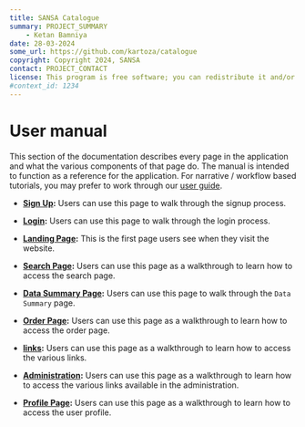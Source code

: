 ```yaml
---
title: SANSA Catalogue
summary: PROJECT_SUMMARY
    - Ketan Bamniya
date: 28-03-2024
some_url: https://github.com/kartoza/catalogue
copyright: Copyright 2024, SANSA
contact: PROJECT_CONTACT
license: This program is free software; you can redistribute it and/or modify it under the terms of the GNU Affero General Public License as published by the Free Software Foundation; either version 3 of the License, or (at your option) any later version.
#context_id: 1234
---
```


# User manual

This section of the documentation describes every page in the application and
what the various components of that page do. The manual is intended to function
as a reference for the application. For narrative / workflow based tutorials,
you may prefer to work through our [user guide](../guide/index.md).

* **[Sign Up](./sign-up.md):** Users can use this page to walk through the signup process.

* **[Login](./login.md):** Users can use this page to walk through the login process.

* **[Landing Page](./landing-page.md):** This is the first page users see when they visit the website.

* **[Search Page](./search-page.md):** Users can use this page as a walkthrough to learn how to access the search page.

* **[Data Summary Page](./data-summary-page.md):** Users can use this page to walk through the `Data Summary` page. 

* **[Order Page](./order-page.md):** Users can use this page as a walkthrough to learn how to access the order page.

* **[links](./links.md):** Users can use this page as a walkthrough to learn how to access the various links.

* **[Administration](./administration.md):** Users can use this page as a walkthrough to learn how to access the various links available in the administration.

* **[Profile Page](./profile-page.md):** Users can use this page as a walkthrough to learn how to access the user profile.
